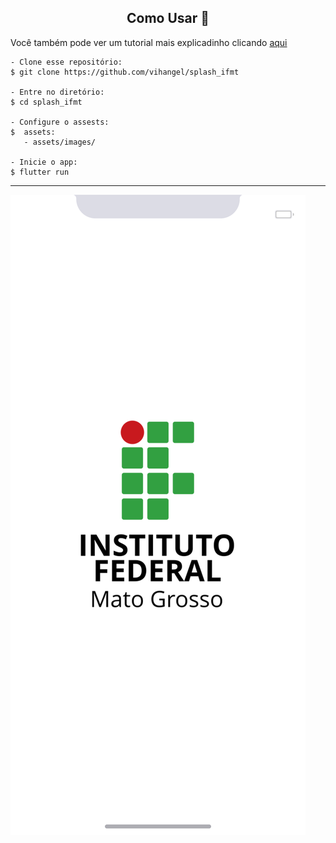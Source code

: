 
<h2 align="center">Como Usar 🤔</h2>

  
   Você também pode ver um tutorial mais explicadinho clicando <a href="https://vitoria-angel2002.medium.com/criando-uma-splash-page-com-flutter-de-modo-simples-e-r%C3%A1pido-5c3d6c8b5e57">aqui</a>

   ```
   - Clone esse repositório:
   $ git clone https://github.com/vihangel/splash_ifmt

   - Entre no diretório:
   $ cd splash_ifmt

   - Configure o assests:
   $  assets:
      - assets/images/

   - Inicie o app: 
   $ flutter run
   ```

---

<img alt="Tela de inicio branca com a logo do IFMT" src="https://github.com/Gibdike/splash_ifmt/blob/master/assets/images/Splash.png">

